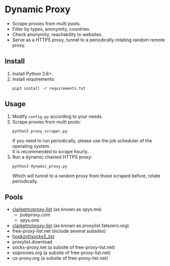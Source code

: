 # Dynamic Proxy
* Scrape proxies from multi pools.
* Filter by types, anonymity, countries.
* Check anonymity, reachability to websites.
* Serve as a HTTPS proxy, tunnel to a periodically rotating random remote proxy.

## Install
1. Install Python 3.8+.
2. Install requirements:
   ```
   pip3 install -r requirements.txt
   ```

## Usage
1. Modify `config.py` according to your needs.
2. Scrape proxies from multi pools:
   ```
   python3 proxy_scraper.py
   ```
   If you need to run periodically, please use the job scheduler of the operating system.  
   It is recommended to scrape hourly.
3. Run a dynamic chained HTTPS proxy:
   ```
   python3 dynamic_proxy.py
   ```
   Which will tunnel to a random proxy from those scraped before, rotate periodically.

## Pools
* [clarketm/proxy-list](https://github.com/clarketm/proxy-list) (as known as spys.me)  
  * pubproxy.com
  * spys.one
* [clarketm/proxy-list](https://github.com/fate0/proxylist) (as known as proxylist.fatezero.org)
* free-proxy-list.net (include several subsites)
* [hookzof/socks5_list](https://github.com/hookzof/socks5_list)
* proxylist.download
* socks-proxy.net (a subsite of free-proxy-list.net)
* sslproxies.org (a subsite of free-proxy-list.net)
* us-proxy.org (a subsite of free-proxy-list.net)